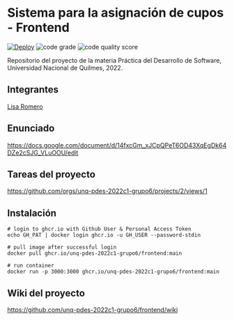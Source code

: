 # Sistema para la asignación de cupos - Frontend

[![Deploy](https://www.herokucdn.com/deploy/button.svg)](https://unque-front-grupo6.herokuapp.com/)
![code grade](https://api.codiga.io/project/32833/status/svg)
![code quality score](https://api.codiga.io/project/32833/score/svg)


Repositorio del proyecto de la materia Práctica del Desarrollo de Software, Universidad Nacional de Quilmes, 2022.

## Integrantes
[Lisa Romero](https://github.com/lisar01)

## Enunciado
https://docs.google.com/document/d/14fxcGm_xJCpQPeT6OD43XqEgDk64DZe2cSJG_VLuOOU/edit

## Tareas del proyecto
https://github.com/orgs/unq-pdes-2022c1-grupo6/projects/2/views/1

## Instalación
```
# login to ghcr.io with Github User & Personal Access Token
echo GH_PAT | docker login ghcr.io -u GH_USER --password-stdin

# pull image after successful login
docker pull ghcr.io/unq-pdes-2022c1-grupo6/frontend:main

# run container
docker run -p 3000:3000 ghcr.io/unq-pdes-2022c1-grupo6/frontend:main
```

## Wiki del proyecto
https://github.com/unq-pdes-2022c1-grupo6/frontend/wiki
